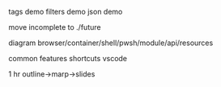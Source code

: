 tags demo
filters demo
json demo

move incomplete to ./future

diagram browser/container/shell/pwsh/module/api/resources

common features
shortcuts
  vscode

1 hr outline->marp->slides